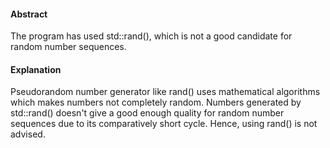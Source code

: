 #### Abstract
The program has used std::rand(), which is not a good candidate for random number sequences.

#### Explanation
Pseudorandom number generator like rand() uses mathematical algorithms which makes numbers not completely random. Numbers generated by std::rand() doesn't give a good enough quality for random number sequences due to its comparatively short cycle. Hence, using rand() is not advised.
